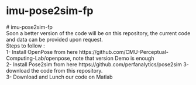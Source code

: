 # imu-pose2sim-fp
<p># imu-pose2sim-fp <br>
Soon a better version of the code will be on this repository, the current code and data can be provided upon request. <br>
 Steps to follow : <br>
 1- Install OpenPose from here https://github.com/CMU-Perceptual-Computing-Lab/openpose, note that version Demo is enough <br>
 2- Install Pose2sim from here https://github.com/perfanalytics/pose2sim 3- download the code from this repository.<br>
 3- Download and Lunch our code on Matlab</p>
